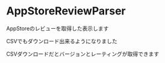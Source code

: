 # AppStoreReviewParser

AppStoreのレビューを取得した表示します

CSVでもダウンロード出来るようになりました

CSVダウンロードだとバージョンとレーティングが取得できます
